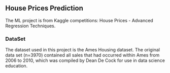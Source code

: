 ## House Prices Prediction


The ML project is from Kaggle competitions: House Prices - Advanced Regression Techniques.

### DataSet
The dataset used in this project is the Ames Housing dataset. The original data set (n=3970) contained all sales that had occurred within Ames
from 2006 to 2010, which was compiled by Dean De Cock for use in data science education. 
